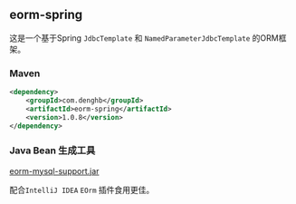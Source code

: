 ## eorm-spring

这是一个基于Spring `JdbcTemplate` 和 `NamedParameterJdbcTemplate` 的ORM框架。


### Maven
```xml
<dependency>
    <groupId>com.denghb</groupId>
    <artifactId>eorm-spring</artifactId>
    <version>1.0.8</version>
</dependency>
```

### Java Bean 生成工具
[eorm-mysql-support.jar](./eorm-mysql-support.jar)


配合`IntelliJ IDEA` `EOrm` 插件食用更佳。


